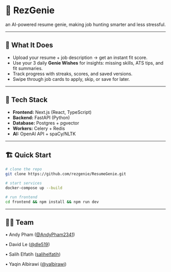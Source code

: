 # 🧞 RezGenie  

an AI-powered resume genie, making job hunting smarter and less stressful.  

---

## 🚀 What It Does

- Upload your resume + job description → get an instant fit score.  
- Use your 3 daily **Genie Wishes** for insights: missing skills, ATS tips, and fit summaries.  
- Track progress with streaks, scores, and saved versions.  
- Swipe through job cards to apply, skip, or save for later.  

---

## 🧰 Tech Stack  

- **Frontend:** Next.js (React, TypeScript)  
- **Backend:** FastAPI (Python)  
- **Database:** Postgres + pgvector  
- **Workers:** Celery + Redis  
- **AI:** OpenAI API + spaCy/NLTK  

---

## 🏗️ Quick Start

```bash
# clone the repo
git clone https://github.com/rezgenie/ResumeGenie.git

# start services
docker-compose up --build

# run frontend
cd frontend && npm install && npm run dev
```

---

## 👩‍💻 Team

• Andy Pham ([\@AndyPham2341](https://github.com/AndyPham2341))

• David Le ([\@dle519](https://github.com/dle519))

• Salih Elfatih ([salihelfatih](https://github.com/salihelfatih))

• Yaqin Albirawi ([\@yalbirawi](https://github.com/yalbirawi))
